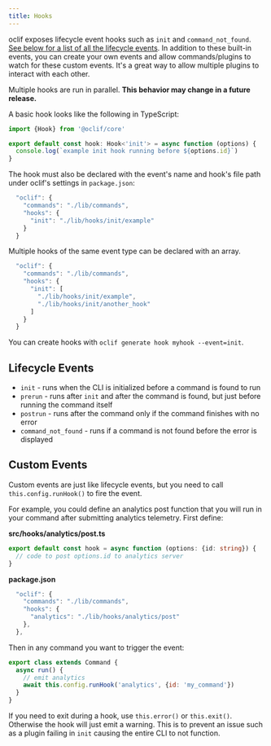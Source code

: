 ```yaml
---
title: Hooks
---
```


oclif exposes lifecycle event hooks such as `init` and `command_not_found`. [See below for a list of all the lifecycle events](#lifecycle-events). In addition to these built-in events, you can create your own events and allow commands/plugins to watch for these custom events. It's a great way to allow multiple plugins to interact with each other.

Multiple hooks are run in parallel. **This behavior may change in a future release.**

A basic hook looks like the following in TypeScript:

```typescript
import {Hook} from '@oclif/core'

export default const hook: Hook<'init'> = async function (options) {
  console.log(`example init hook running before ${options.id}`)
}
```

The hook must also be declared with the event's name and hook's file path under oclif's settings in `package.json`:

```js
  "oclif": {
    "commands": "./lib/commands",
    "hooks": {
      "init": "./lib/hooks/init/example"
    }
  }
```

Multiple hooks of the same event type can be declared with an array.

```js
  "oclif": {
    "commands": "./lib/commands",
    "hooks": {
      "init": [
        "./lib/hooks/init/example",
        "./lib/hooks/init/another_hook"
      ]
    }
  }
```

You can create hooks with `oclif generate hook myhook --event=init`.

## Lifecycle Events

* `init` - runs when the CLI is initialized before a command is found to run
* `prerun` - runs after `init` and after the command is found, but just before running the command itself
* `postrun` - runs after the command only if the command finishes with no error
* `command_not_found` - runs if a command is not found before the error is displayed

## Custom Events

Custom events are just like lifecycle events, but you need to call `this.config.runHook()` to fire the event.

For example, you could define an analytics post function that you will run in your command after submitting analytics telemetry. First define:

**src/hooks/analytics/post.ts**

```typescript
export default const hook = async function (options: {id: string}) {
  // code to post options.id to analytics server
}
```

**package.json**
```js
  "oclif": {
    "commands": "./lib/commands",
    "hooks": {
      "analytics": "./lib/hooks/analytics/post"
    },
  },
```

Then in any command you want to trigger the event:

```js
export class extends Command {
  async run() {
    // emit analytics
    await this.config.runHook('analytics', {id: 'my_command'})
  }
}
```

If you need to exit during a hook, use `this.error()` or `this.exit()`. Otherwise the hook will just emit a warning. This is to prevent an issue such as a plugin failing in `init` causing the entire CLI to not function.
